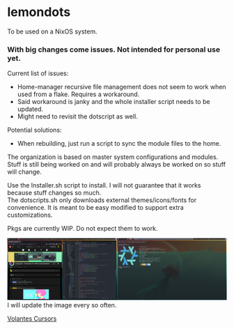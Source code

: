 # lemondots </br>
To be used on a NixOS system. </br>

### With big changes come issues. Not intended for personal use yet. </br>
Current list of issues:
 - Home-manager recursive file management does not seem to work when used from a flake. Requires a workaround.
 - Said workaround is janky and the whole installer script needs to be updated.
 - Might need to revisit the dotscript as well.

 Potential solutions:
  - When rebuilding, just run a script to sync the module files to the home.


The organization is based on master system configurations and modules. Stuff is still being worked on and will probably always be worked on so stuff will change. </br>

Use the Installer.sh script to install. I will not guarantee that it works because stuff changes so much. </br>
The dotscripts.sh only downloads external themes/icons/fonts for convenience. It is meant to be easy modified to support extra customizations. </br>

Pkgs are currently WIP. Do not expect them to work. </br>

<img src="desktop.png"> </br>
I will update the image every so often. </br>

[Volantes Cursors](https://github.com/varlesh/volantes-cursors) </br>